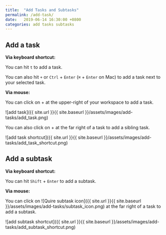 ```yaml
---
title:  "Add Tasks and Subtasks"
permalink: /add-task/
date:   2019-06-14 16:30:00 +0800
categories: add tasks subtasks
---
```

## Add a task

**Via keyboard shortcut:** 

You can hit `t` to add a task.

You can also hit `+` or `Ctrl` + `Enter` (`⌘` + `Enter` on Mac) to add a task next to your selected task.

**Via mouse:**

You can click on + at the upper-right of your workspace to add a task.

![add task]({{ site.url }}{{ site.baseurl }}/assets/images/add-tasks/add_task.png)

You can also click on + at the far right of a task to add a sibling task.

![add task shortcut]({{ site.url }}{{ site.baseurl }}/assets/images/add-tasks/add_task_shortcut.png)


## Add a subtask

**Via keyboard shortcut:**

You can hit `Shift` + `Enter` to add a subtask.

**Via mouse:**

You can click on ![Quire subtask icon]({{ site.url }}{{ site.baseurl }}/assets/images/add-tasks/subtask_icon.png) at the far right of a task to add a subtask.


![add subtask shortcut]({{ site.url }}{{ site.baseurl }}/assets/images/add-tasks/add_subtask_shortcut.png)